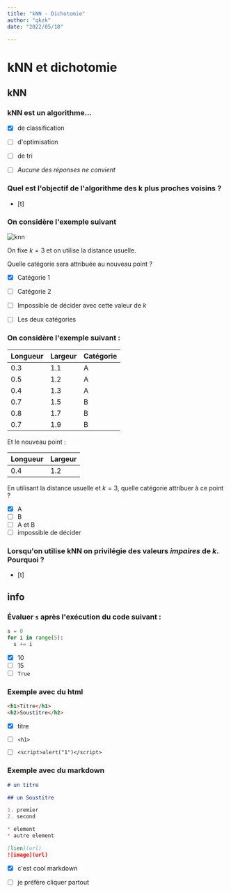 ```yaml
---
title: "kNN - Dichotomie"
author: "qkzk"
date: "2022/05/18"

---
```


# kNN et dichotomie

## kNN

### kNN est un algorithme...

- [x] de classification
- [ ] d'optimisation
- [ ] de tri
- [ ] _Aucune des réponses ne convient_


### Quel est l'objectif de l'algorithme des k plus proches voisins ?

- [t]

### On considère l'exemple suivant

![knn](https://miro.medium.com/max/3544/1*mAgqYN_HLbYYXXkQdyBA6Q.png)

On fixe $k = 3$ et on utilise la distance usuelle.

Quelle catégorie sera attribuée au nouveau point ?

- [x] Catégorie 1
- [ ] Catégorie 2
- [ ] Impossible de décider avec cette valeur de $k$
- [ ] Les deux catégories


### On considère l'exemple suivant :

| Longueur | Largeur | Catégorie |
|----------|---------|-----------|
| 0.3      | 1.1     | A         |
| 0.5      | 1.2     | A         |
| 0.4      | 1.3     | A         |
| 0.7      | 1.5     | B         |
| 0.8      | 1.7     | B         |
| 0.7      | 1.9     | B         |

Et le nouveau point :

| Longueur   | Largeur   |
| ---------- | --------- |
| 0.4        | 1.2       |

En utilisant la distance usuelle et $k=3$, quelle catégorie attribuer à ce point ?

- [x] A
- [ ] B
- [ ] A et B
- [ ] impossible de décider

### Lorsqu'on utilise kNN on privilégie des valeurs _impaires_ de $k$. Pourquoi ?

- [t]


## info

### Évaluer `s` après l'exécution du code suivant :

```python
s = 0
for i in range(5):
  s += i
```

- [x] 10
- [ ] 15
- [ ] `True`

### Exemple avec du html

```html
<h1>Titre</h1>
<h2>Soustitre</h2>
```

- [x] titre
- [ ] `<h1>`
- [ ] `<script>alert("1")</script>`


### Exemple avec du markdown

```markdown
# un titre

## un Soustitre

1. premier
2. second

* element
* autre element

[lien](url) 
![image](url)
```

- [x] c'est cool markdown
- [ ] je préfère cliquer partout



